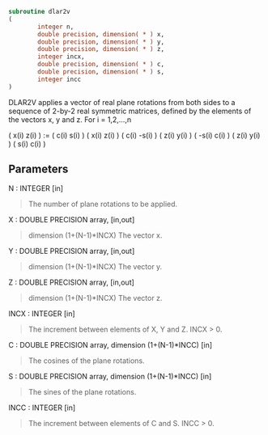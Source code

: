 ```fortran
subroutine dlar2v
(
        integer n,
        double precision, dimension( * ) x,
        double precision, dimension( * ) y,
        double precision, dimension( * ) z,
        integer incx,
        double precision, dimension( * ) c,
        double precision, dimension( * ) s,
        integer incc
)
```

DLAR2V applies a vector of real plane rotations from both sides to
a sequence of 2-by-2 real symmetric matrices, defined by the elements
of the vectors x, y and z. For i = 1,2,...,n

( x(i)  z(i) ) := (  c(i)  s(i) ) ( x(i)  z(i) ) ( c(i) -s(i) )
( z(i)  y(i) )    ( -s(i)  c(i) ) ( z(i)  y(i) ) ( s(i)  c(i) )

## Parameters
N : INTEGER [in]
> The number of plane rotations to be applied.

X : DOUBLE PRECISION array, [in,out]
> dimension (1+(N-1)*INCX)
> The vector x.

Y : DOUBLE PRECISION array, [in,out]
> dimension (1+(N-1)*INCX)
> The vector y.

Z : DOUBLE PRECISION array, [in,out]
> dimension (1+(N-1)*INCX)
> The vector z.

INCX : INTEGER [in]
> The increment between elements of X, Y and Z. INCX > 0.

C : DOUBLE PRECISION array, dimension (1+(N-1)*INCC) [in]
> The cosines of the plane rotations.

S : DOUBLE PRECISION array, dimension (1+(N-1)*INCC) [in]
> The sines of the plane rotations.

INCC : INTEGER [in]
> The increment between elements of C and S. INCC > 0.
